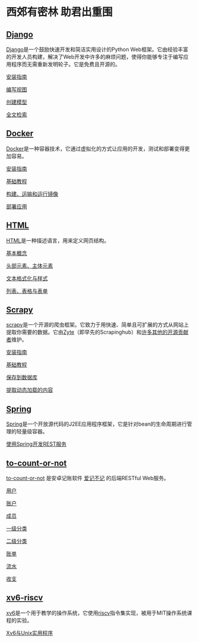 # 西郊有密林 助君出重围

## [Django](#django)

[Django](https://www.djangoproject.com/)是一个鼓励快速开发和简洁实用设计的Python Web框架。它由经验丰富的开发人员构建，解决了Web开发中许多的麻烦问题，使得你能够专注于编写应用程序而无需重新发明轮子。它是免费且开源的。 

[安装指南](https://maotouyingxia.github.io//django//django_tutorial_1)

[编写视图](https://maotouyingxia.github.io//django//django_tutorial_2)

[创建模型](https://maotouyingxia.github.io//django//django_tutorial_3)

[全文检索](https://maotouyingxia.github.io//django//django_tutorial_4)

## [Docker](#docker)

[Docker](https://www.docker.com/)是一种容器技术，它通过虚拟化的方式让应用的开发，测试和部署变得更加容易。

[安装指南](https://maotouyingxia.github.io//docker//docker_tutorial_1)

[基础教程](https://maotouyingxia.github.io//docker//docker_tutorial_2)

[构建、运输和运行镜像](https://maotouyingxia.github.io//docker//docker_tutorial_3)

[部署应用](https://maotouyingxia.github.io//docker//docker_tutorial_4)

## [HTML](#html)

[HTML](https://developer.mozilla.org/zh-CN/docs/Glossary/HTML)是一种描述语言，用来定义网页结构。

[基本概念](https://maotouyingxia.github.io//html//html_tutorial_1)

[头部元素、主体元素](https://maotouyingxia.github.io//html//html_tutorial_2)

[文本格式化与样式](https://maotouyingxia.github.io//html//html_tutorial_3)

[列表、表格与表单](https://maotouyingxia.github.io//html//html_tutorial_4)

## [Scrapy](#scrapy)

[scrapy](https://scrapy.org/)是一个开源的爬虫框架。它致力于用快速、简单且可扩展的方式从网站上提取你需要的数据。它由[Zyte](https://www.zyte.com/)（即早先的Scrapinghub）和[许多其他的开源贡献者](https://github.com/scrapy/scrapy/graphs/contributors)维护。

[安装指南](https://maotouyingxia.github.io//scrapy//scrapy_tutorial_1)

[基础教程](https://maotouyingxia.github.io//scrapy//scrapy_tutorial_2)

[保存到数据库](https://maotouyingxia.github.io//scrapy//scrapy_tutorial_3)

[提取动态加载的内容](https://maotouyingxia.github.io//scrapy//scrapy_tutorial_4)

## [Spring](#spring)

[Spring](https://spring.io/)是一个开放源代码的J2EE应用程序框架，它是针对bean的生命周期进行管理的轻量级容器。

[使用Spring开发REST服务](https://maotouyingxia.github.io//spring//spring_tutorial_1)

## [to-count-or-not](#to-count-or-not)

[to-count-or-not](https://github.com/maotouyingxia/to-count-or-not) 是安卓记账软件 [爱记不记](https://github.com/ThisisKKya/ToCountOrNotApp) 的后端RESTful Web服务。

[用户](https://maotouyingxia.github.io//tocountornot//user)

[账户](https://maotouyingxia.github.io//tocountornot//card)

[成员](https://maotouyingxia.github.io//tocountornot//member)

[一级分类](https://maotouyingxia.github.io//tocountornot//division)

[二级分类](https://maotouyingxia.github.io//tocountornot//category)

[账单](https://maotouyingxia.github.io//tocountornot//bill)

[流水](https://maotouyingxia.github.io//tocountornot//flow)

[收支](https://maotouyingxia.github.io//tocountornot//balance)

## [xv6-riscv](#xv6-riscv)

[xv6](https://pdos.csail.mit.edu/6.828/2019/xv6.html)是一个用于教学的操作系统，它使用[riscv](https://riscv.org/)指令集实现，被用于MIT操作系统课程的实验。

[Xv6与Unix实用程序](https://maotouyingxia.github.io//xv6//util)